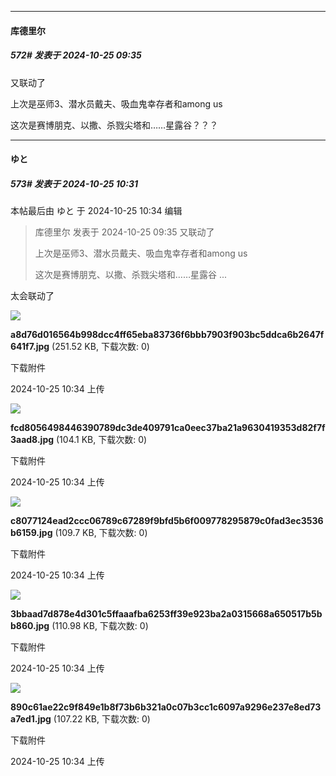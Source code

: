 ﻿
*****

####  库德里尔  
##### 572#       发表于 2024-10-25 09:35

又联动了

上次是巫师3、潜水员戴夫、吸血鬼幸存者和among us

这次是赛博朋克、以撒、杀戮尖塔和……星露谷？？？


*****

####  ゆと  
##### 573#       发表于 2024-10-25 10:31

 本帖最后由 ゆと 于 2024-10-25 10:34 编辑 
<blockquote>库德里尔 发表于 2024-10-25 09:35
又联动了

上次是巫师3、潜水员戴夫、吸血鬼幸存者和among us

这次是赛博朋克、以撒、杀戮尖塔和……星露谷 ...</blockquote>

太会联动了

<img src="https://img.saraba1st.com/forum/202410/25/103413z2n7f9wzsw8eznjf.jpg" referrerpolicy="no-referrer">

<strong>a8d76d016564b998dcc4ff65eba83736f6bbb7903f903bc5ddca6b2647f641f7.jpg</strong> (251.52 KB, 下载次数: 0)

下载附件

2024-10-25 10:34 上传

<img src="https://img.saraba1st.com/forum/202410/25/103430gcscwxadmbu1zcxz.jpg" referrerpolicy="no-referrer">

<strong>fcd8056498446390789dc3de409791ca0eec37ba21a9630419353d82f7f3aad8.jpg</strong> (104.1 KB, 下载次数: 0)

下载附件

2024-10-25 10:34 上传

<img src="https://img.saraba1st.com/forum/202410/25/103430e537q3q9z9rs9fnz.jpg" referrerpolicy="no-referrer">

<strong>c8077124ead2ccc06789c67289f9bfd5b6f009778295879c0fad3ec3536b6159.jpg</strong> (109.7 KB, 下载次数: 0)

下载附件

2024-10-25 10:34 上传

<img src="https://img.saraba1st.com/forum/202410/25/103430xim7ss3seccl7gcl.jpg" referrerpolicy="no-referrer">

<strong>3bbaad7d878e4d301c5ffaaafba6253ff39e923ba2a0315668a650517b5bb860.jpg</strong> (110.98 KB, 下载次数: 0)

下载附件

2024-10-25 10:34 上传

<img src="https://img.saraba1st.com/forum/202410/25/103431tmxhm3vyvw1mhn3m.jpg" referrerpolicy="no-referrer">

<strong>890c61ae22c9f849e1b8f73b6b321a0c07b3cc1c6097a9296e237e8ed73a7ed1.jpg</strong> (107.22 KB, 下载次数: 0)

下载附件

2024-10-25 10:34 上传

